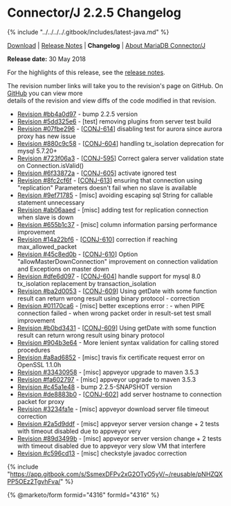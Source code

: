 # Connector/J 2.2.5 Changelog

{% include "../../../../.gitbook/includes/latest-java.md" %}

[Download](https://downloads.mariadb.org/connector-java/2.2.5/) | [Release Notes](../../2.2/2.2.5.md) | **Changelog** | [About MariaDB Connector/J](https://app.gitbook.com/s/CjGYMsT2MVP4nd3IyW2L/mariadb-connector-j/about-mariadb-connector-j)

**Release date:** 30 May 2018

For the highlights of this release, see the [release notes](../../2.2/2.2.5.md).

The revision number links will take you to the revision's page on GitHub. On [GitHub](https://github.com/MariaDB/mariadb-connector-j) you can view more\
details of the revision and view diffs of the code modified in that revision.

* [Revision #bb4a0d97](https://github.com/mariadb-corporation/mariadb-connector-j/commit/bb4a0d97) - bump 2.2.5 version
* [Revision #5dd325e6](https://github.com/mariadb-corporation/mariadb-connector-j/commit/5dd325e6) - \[test] removing plugins from server test build
* [Revision #07fbe296](https://github.com/mariadb-corporation/mariadb-connector-j/commit/07fbe296) - \[[CONJ-614](https://jira.mariadb.org/browse/CONJ-614)] disabling test for aurora since aurora proxy has new issue
* [Revision #880c9c58](https://github.com/mariadb-corporation/mariadb-connector-j/commit/880c9c58) - \[[CONJ-604](https://jira.mariadb.org/browse/CONJ-604)] handling tx\_isolation deprecation for mysql 5.7.20+
* [Revision #723f06a3](https://github.com/mariadb-corporation/mariadb-connector-j/commit/723f06a3) - \[[CONJ-595](https://jira.mariadb.org/browse/CONJ-595)] Correct galera server validation state on Connection.isValid()
* [Revision #6f33872a](https://github.com/mariadb-corporation/mariadb-connector-j/commit/6f33872a) - \[[CONJ-605](https://jira.mariadb.org/browse/CONJ-605)] activate ignored test
* [Revision #8fc2cf6f](https://github.com/mariadb-corporation/mariadb-connector-j/commit/8fc2cf6f) - \[[CONJ-613](https://jira.mariadb.org/browse/CONJ-613)] ensuring that connection using "replication" Parameters doesn't fail when no slave is available
* [Revision #9ef71785](https://github.com/mariadb-corporation/mariadb-connector-j/commit/9ef71785) - \[misc] avoiding escaping sql String for callable statement unnecessary
* [Revision #ab06aaed](https://github.com/mariadb-corporation/mariadb-connector-j/commit/ab06aaed) - \[misc] adding test for replication connection when slave is down
* [Revision #655b1c37](https://github.com/mariadb-corporation/mariadb-connector-j/commit/655b1c37) - \[misc] column information parsing performance improvement
* [Revision #14a22bf6](https://github.com/mariadb-corporation/mariadb-connector-j/commit/14a22bf6) - \[[CONJ-610](https://jira.mariadb.org/browse/CONJ-610)] correction if reaching max\_allowed\_packet
* [Revision #45c8ed0b](https://github.com/mariadb-corporation/mariadb-connector-j/commit/45c8ed0b) - \[[CONJ-610](https://jira.mariadb.org/browse/CONJ-610)] Option "allowMasterDownConnection" improvement on connection validation and Exceptions on master down
* [Revision #dfe6d097](https://github.com/mariadb-corporation/mariadb-connector-j/commit/dfe6d097) - \[[CONJ-604](https://jira.mariadb.org/browse/CONJ-604)] handle support for mysql 8.0 tx\_isolation replacement by transaction\_isolation
* [Revision #ba2d0053](https://github.com/mariadb-corporation/mariadb-connector-j/commit/ba2d0053) - \[[CONJ-609](https://jira.mariadb.org/browse/CONJ-609)] Using getDate with some function result can return wrong result using binary protocol - correction
* [Revision #01170ca6](https://github.com/mariadb-corporation/mariadb-connector-j/commit/01170ca6) - \[misc] better exceptions error : - when PIPE connection failed - when wrong packet order in result-set test small improvement
* [Revision #b0bd3431](https://github.com/mariadb-corporation/mariadb-connector-j/commit/b0bd3431) - \[[CONJ-609](https://jira.mariadb.org/browse/CONJ-609)] Using getDate with some function result can return wrong result using binary protocol
* [Revision #904b3e64](https://github.com/mariadb-corporation/mariadb-connector-j/commit/904b3e64) - More lenient syntax validation for calling stored procedures
* [Revision #a8ad6852](https://github.com/mariadb-corporation/mariadb-connector-j/commit/a8ad6852) - \[misc] travis fix certificate request error on OpenSSL 1.1.0h
* [Revision #33430958](https://github.com/mariadb-corporation/mariadb-connector-j/commit/33430958) - \[misc] appveyor upgrade to maven 3.5.3
* [Revision #fa602797](https://github.com/mariadb-corporation/mariadb-connector-j/commit/fa602797) - \[misc] appveyor upgrade to maven 3.5.3
* [Revision #c45a1e48](https://github.com/mariadb-corporation/mariadb-connector-j/commit/c45a1e48) - bump 2.2.5-SNAPSHOT version
* [Revision #de8883b0](https://github.com/mariadb-corporation/mariadb-connector-j/commit/de8883b0) - \[[CONJ-602](https://jira.mariadb.org/browse/CONJ-602)] add server hostname to connection packet for proxy
* [Revision #3234fa1e](https://github.com/mariadb-corporation/mariadb-connector-j/commit/3234fa1e) - \[misc] appveyor download server file timeout correction
* [Revision #2a5d9ddf](https://github.com/mariadb-corporation/mariadb-connector-j/commit/2a5d9ddf) - \[misc] appveyor server version change + 2 tests with timeout disabled due to appveyor very
* [Revision #89d3499b](https://github.com/mariadb-corporation/mariadb-connector-j/commit/89d3499b) - \[misc] appveyor server version change + 2 tests with timeout disabled due to appveyor very slow VM that interfere
* [Revision #c596cd13](https://github.com/mariadb-corporation/mariadb-connector-j/commit/c596cd13) - \[misc] checkstyle javadoc correction

{% include "https://app.gitbook.com/s/SsmexDFPv2xG2OTyO5yV/~/reusable/pNHZQXPP5OEz2TgvhFva/" %}

{% @marketo/form formid="4316" formId="4316" %}
